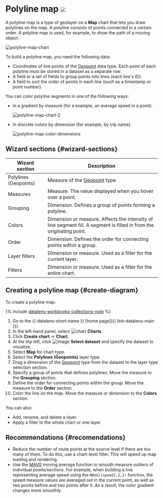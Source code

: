 # Polyline map ![](../../_assets/datalens/polyline-map.svg)

A polyline map is a type of geolayer on a **Map** chart that lets you draw polylines on the map. A polyline consists of points connected in a certain order. A polyline map is used, for example, to show the path of a moving object.

![polyline-map-chart](../../_assets/datalens/visualization-ref/polyline-map-chart/polyline-map-chart.png)

To build a polyline map, you need the following data:

* Coordinates of line points of the [Geopoint](../dataset/data-types.md#geopoint) data type. Each point of each polyline must be stored in a dataset as a separate row.
* A field or a set of fields to group points into lines (each line's ID).
* A field to sort the order of points in each line (such as a timestamp or point number).

You can color polyline segments in one of the following ways:

* In a gradient by measure (for a example, an average speed in a point).

  ![polyline-map-chart-2](../../_assets/datalens/visualization-ref/polyline-map-chart/polyline-map-chart-2.png)

* In discrete colors by dimension (for example, by trip name).

  ![polyline-map-color-dimensions](../../_assets/datalens/visualization-ref/polyline-map-chart/polyline-map-color-dimensions.png)

## Wizard sections {#wizard-sections}

Wizard<br/> section| Description
----- | ----
Polylines	(Geopoints) | Measure of the [Geopoint](../dataset/data-types.md#geopoint) type
Measures	| Measure. The value displayed when you hover over a point.
Grouping	| Dimension. Defines a group of points forming a polyline.
Colors	| Dimension or measure. Affects the intensity of line segment fill. A segment is filled in from the originating point.
Order	| Dimension. Defines the order for connecting points within a group.
Layer filters	| Dimension or measure. Used as a filter for the current layer.
Filters	| Dimension or measure. Used as a filter for the entire chart.

## Creating a polyline map {#create-diagram}

To create a polyline map:


{% include [datalens-workbooks-collections-note](../../_includes/datalens/operations/datalens-workbooks-collections-note-step4.md) %}


1. Go to the {{ datalens-short-name }} [home page]({{ link-datalens-main }}).
1. In the left-hand panel, select ![chart](../../_assets/console-icons/chart-column.svg) **Charts**.
1. Click **Create chart** → **Chart**.
1. At the top left, click ![image](../../_assets/console-icons/circles-intersection.svg) **Select dataset** and specify the dataset to visualize.
1. Select **Map** for chart type.
1. Select the **Polylines (Geopoints)** layer type.
1. Drag a dimension of the [Geopoint](../dataset/data-types.md#geopoint) type from the dataset to the layer type selection section.
1. Specify a group of points that defines polylines. Move the measure to the **Grouping** section.
1. Define the order for connecting points within the group. Move the measure to the **Order** section.
1. Color the line on the map. Move the measure or dimension to the **Colors** section.

You can also:

* Add, rename, and delete a layer.
* Apply a filter to the whole chart or one layer.

## Recommendations {#recomendations}

* Reduce the number of route points at the source level if there are too many of them. To do this, use a chart-level filter. This will speed up map loading and rendering.
* Use the [MAVG](../function-ref/MAVG.md) moving average function to smooth measure outliers of individual points/sections. For example, when building a line representing average speed using the `MAVG([speed],2,2)` function, the speed measure values are averaged out in the current point, as well as two points before and two points after it. As a result, the color gradient changes more smoothly.
